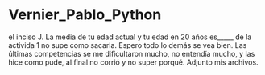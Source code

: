# Vernier_Pablo_Python
el inciso J. La media de tu edad actual y tu edad en 20 años es_____ de la activida 1 no supe como sacarla. Espero todo lo demás se vea bien. 
Las últimas competencias se me dificultaron mucho, no entendía mucho, y las hice como pude, al final no corrió y no super porqué. Adjunto mis archivos. 
